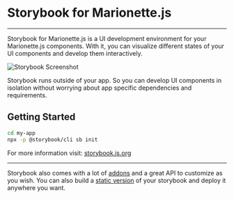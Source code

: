 # Storybook for Marionette.js 

---

Storybook for Marionette.js is a UI development environment for your Marionette.js components.
With it, you can visualize different states of your UI components and develop them interactively.

![Storybook Screenshot](https://github.com/storybookjs/storybook/blob/master/media/storybook-intro.gif)

Storybook runs outside of your app.
So you can develop UI components in isolation without worrying about app specific dependencies and requirements.

## Getting Started

```sh
cd my-app
npx -p @storybook/cli sb init
```

For more information visit: [storybook.js.org](https://storybook.js.org)

---

Storybook also comes with a lot of [addons](https://storybook.js.org/docs/marionette/configure/storybook-addons) and a great API to customize as you wish.
You can also build a [static version](https://storybook.js.org/docs/marionette/workflows/publish-storybook) of your storybook and deploy it anywhere you want.